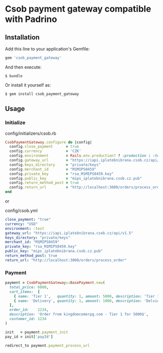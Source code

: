 # Csob payment gateway compatible with Padrino

## Installation

Add this line to your application's Gemfile:

```ruby
gem 'csob_payment_gateway'
```

And then execute:

    $ bundle

Or install it yourself as:

    $ gem install csob_payment_gateway

## Usage

### Initialize

config/initializers/csob.rb

```ruby
CsobPaymentGateway.configure do |config|
  config.close_payment      = true
  config.currency           = 'CZK'
  config.environment        = Rails.env.production? ? :production : :test
  config.gateway_url        = "https://iapi.iplatebnibrana.csob.cz/api/v1.5"
  config.keys_directory     = "private/keys"
  config.merchant_id        = "M1MIPS0459"
  config.private_key        = "rsa_M1MIPS0459.key"
  config.public_key         = "mips_iplatebnibrana.csob.cz.pub"
  config.return_method_post = true
  config.return_url         = "http://localhost:3000/orders/process_order"
end
```

or

config/csob.yml

```yml
close_payment: "true"
currency: "USD"
environment: :test
gateway_url: "https://iapi.iplatebnibrana.csob.cz/api/v1.5"
keys_directory: "private/keys"
merchant_id: "M1MIPS0459"
private_key: "rsa_M1MIPS0459.key"
public_key: "mips_iplatebnibrana.csob.cz.pub"
return_method_post: true
return_url: "http://localhost:3000/orders/process_order"
```

### Payment

```ruby
payment = CsobPaymentGateway::BasePayment.new(
  total_price: 6000,
  cart_items:  [
    { name: 'Tier 1',   quantity: 1, amount: 5000, description: 'Tier 1' },
    { name: 'Delivery', quantity: 1, amount: 1000, description: 'Delviery' }
  ],
  order_id:    1234,
  description: 'Order from kingdomcomerpg.com - Tier 1 for 5000$',
  customer_id: 1234
)

init   = payment.payment_init
pay_id = init['payId']

redirect_to payment.payment_process_url
```
